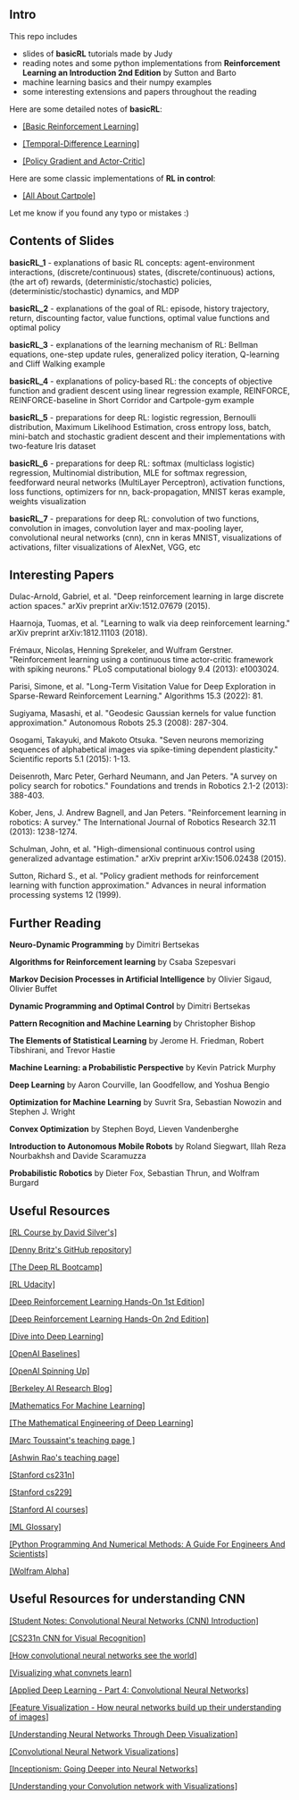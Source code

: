 ## Intro

This repo includes

- slides of **basicRL** tutorials made by Judy
- reading notes and some python implementations from **Reinforcement Learning an Introduction 2nd Edition** by Sutton and Barto
- machine learning basics and their numpy examples
- some interesting extensions and papers throughout the reading

Here are some detailed notes of **basicRL**:

- [\[Basic Reinforcement Learning\]](https://ha5ha6.github.io/judy_blog/basicrl/)

- [\[Temporal-Difference Learning\]](https://ha5ha6.github.io/judy_blog/td/)

- [\[Policy Gradient and Actor-Critic\]](https://ha5ha6.github.io/judy_blog/pgac/)

Here are some classic implementations of **RL in control**:

- [\[All About Cartpole\]](https://ha5ha6.github.io/judy_blog/cartpole/)

Let me know if you found any typo or mistakes :)

## Contents of Slides

**basicRL_1** - explanations of basic RL concepts: agent-environment interactions, (discrete/continuous) states, (discrete/continuous) actions, (the art of) rewards, (deterministic/stochastic) policies, (deterministic/stochastic) dynamics, and MDP

**basicRL_2** - explanations of the goal of RL: episode, history trajectory, return, discounting factor, value functions, optimal value functions and optimal policy

**basicRL_3** - explanations of the learning mechanism of RL: Bellman equations, one-step update rules, generalized policy iteration, Q-learning and Cliff Walking example

**basicRL_4** - explanations of policy-based RL: the concepts of objective function and gradient descent using linear regression example, REINFORCE, REINFORCE-baseline in Short Corridor and Cartpole-gym example

**basicRL_5** - preparations for deep RL: logistic regression, Bernoulli distribution, Maximum Likelihood Estimation, cross entropy loss, batch, mini-batch and stochastic gradient descent and their implementations with two-feature Iris dataset

**basicRL_6** - preparations for deep RL: softmax (multiclass logistic) regression, Multinomial distribution, MLE for softmax regression, feedforward neural networks (MultiLayer Perceptron), activation functions, loss functions, optimizers for nn, back-propagation, MNIST keras example, weights visualization

**basicRL_7** - preparations for deep RL: convolution of two functions, convolution in images, convolution layer and max-pooling layer, convolutional neural networks (cnn), cnn in keras MNIST, visualizations of activations, filter visualizations of AlexNet, VGG, etc

## Interesting Papers

Dulac-Arnold, Gabriel, et al. "Deep reinforcement learning in large discrete action spaces." arXiv preprint arXiv:1512.07679 (2015).

Haarnoja, Tuomas, et al. "Learning to walk via deep reinforcement learning." arXiv preprint arXiv:1812.11103 (2018).

Frémaux, Nicolas, Henning Sprekeler, and Wulfram Gerstner. "Reinforcement learning using a continuous time actor-critic framework with spiking neurons." PLoS computational biology 9.4 (2013): e1003024.

Parisi, Simone, et al. "Long-Term Visitation Value for Deep Exploration in Sparse-Reward Reinforcement Learning." Algorithms 15.3 (2022): 81.

Sugiyama, Masashi, et al. "Geodesic Gaussian kernels for value function approximation." Autonomous Robots 25.3 (2008): 287-304.

Osogami, Takayuki, and Makoto Otsuka. "Seven neurons memorizing sequences of alphabetical images via spike-timing dependent plasticity." Scientific reports 5.1 (2015): 1-13.

Deisenroth, Marc Peter, Gerhard Neumann, and Jan Peters. "A survey on policy search for robotics." Foundations and trends in Robotics 2.1-2 (2013): 388-403.

Kober, Jens, J. Andrew Bagnell, and Jan Peters. "Reinforcement learning in robotics: A survey." The International Journal of Robotics Research 32.11 (2013): 1238-1274.

Schulman, John, et al. "High-dimensional continuous control using generalized advantage estimation." arXiv preprint arXiv:1506.02438 (2015).

Sutton, Richard S., et al. "Policy gradient methods for reinforcement learning with function approximation." Advances in neural information processing systems 12 (1999).

## Further Reading

**Neuro-Dynamic Programming** by Dimitri Bertsekas

**Algorithms for Reinforcement learning** by Csaba Szepesvari

**Markov Decision Processes in Artificial Intelligence** by Olivier Sigaud, Olivier Buffet

**Dynamic Programming and Optimal Control** by Dimitri Bertsekas

**Pattern Recognition and Machine Learning** by Christopher Bishop

**The Elements of Statistical Learning** by Jerome H. Friedman, Robert Tibshirani, and Trevor Hastie

**Machine Learning: a Probabilistic Perspective** by Kevin Patrick Murphy

**Deep Learning** by Aaron Courville, Ian Goodfellow, and Yoshua Bengio

**Optimization for Machine Learning** by Suvrit Sra, Sebastian Nowozin and Stephen J. Wright

**Convex Optimization** by Stephen Boyd, Lieven Vandenberghe

**Introduction to Autonomous Mobile Robots** by Roland Siegwart, Illah Reza Nourbakhsh and Davide Scaramuzza

**Probabilistic Robotics** by Dieter Fox, Sebastian Thrun, and Wolfram Burgard

## Useful Resources

[\[RL Course by David Silver's\]](https://www.youtube.com/watch?v=2pWv7GOvuf0)

[\[Denny Britz's GitHub repository\]](https://github.com/dennybritz/reinforcement-learning)

[\[The Deep RL Bootcamp\]](https://sites.google.com/view/deep-rl-bootcamp/lectures)

[\[RL Udacity\]](https://www.udacity.com/course/reinforcement-learning--ud600)

[\[Deep Reinforcement Learning Hands-On 1st Edition\]](https://github.com/PacktPublishing/Deep-Reinforcement-Learning-Hands-On)

[\[Deep Reinforcement Learning Hands-On 2nd Edition\]](https://github.com/PacktPublishing/Deep-Reinforcement-Learning-Hands-On-Second-Edition)

[\[Dive into Deep Learning\]](https://www.d2l.ai/index.html)

[\[OpenAI Baselines\]](https://github.com/openai/baselines)

[\[OpenAI Spinning Up\]](https://spinningup.openai.com/en/latest/)

[\[Berkeley AI Research Blog\]](https://bair.berkeley.edu/blog/)

[\[Mathematics For Machine Learning\]](https://github.com/mml-book/mml-book.github.io)

[\[The Mathematical Engineering of Deep Learning\]](https://deeplearningmath.org/)

[\[Marc Toussaint's teaching page \]](https://www.user.tu-berlin.de/mtoussai/teaching/)

[\[Ashwin Rao's teaching page\]](https://stanford.edu/~ashlearn/)

[\[Stanford cs231n\]](http://cs231n.stanford.edu/index.html)

[\[Stanford cs229\]](https://cs229.stanford.edu/)

[\[Stanford AI courses\]](https://ai.stanford.edu/courses/)

[\[ML Glossary\]](https://ml-cheatsheet.readthedocs.io/en/latest/index.html#)

[\[Python Programming And Numerical Methods: A Guide For Engineers And Scientists\]](https://pythonnumericalmethods.berkeley.edu/notebooks/Index.html)

[\[Wolfram Alpha\]](https://www.wolframalpha.com/)

## Useful Resources for understanding CNN

[\[Student Notes: Convolutional Neural Networks (CNN) Introduction\]](https://indoml.com/2018/03/07/student-notes-convolutional-neural-networks-cnn-introduction/)

[\[CS231n CNN for Visual Recognition\]](https://cs231n.github.io/convolutional-networks/)

[\[How convolutional neural networks see the world\]](https://blog.keras.io/how-convolutional-neural-networks-see-the-world.html)

[\[Visualizing what convnets learn\]](https://keras.io/examples/vision/visualizing_what_convnets_learn/)

[\[Applied Deep Learning - Part 4: Convolutional Neural Networks\]](https://towardsdatascience.com/applied-deep-learning-part-4-convolutional-neural-networks-584bc134c1e2)

[\[Feature Visualization - How neural networks build up their understanding of images\]](https://distill.pub/2017/feature-visualization/)

[\[Understanding Neural Networks Through Deep Visualization\]](https://yosinski.com/deepvis)

[\[Convolutional Neural Network Visualizations\]](https://github.com/utkuozbulak/pytorch-cnn-visualizations)

[\[Inceptionism: Going Deeper into Neural Networks\]](https://ai.googleblog.com/2015/06/inceptionism-going-deeper-into-neural.html)

[\[Understanding your Convolution network with Visualizations\]](https://towardsdatascience.com/understanding-your-convolution-network-with-visualizations-a4883441533b)
